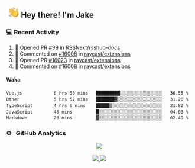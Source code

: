 <img alt="Night Coding" src="./assets/Hand%20Wave.gif" width='40' align="left"/><h2>Hey there! I'm Jake</h2>

### 💻 Recent Activity

<!--RECENT_ACTIVITY:start-->
1. 💪 Opened PR [#99](https://github.com/RSSNext/rsshub-docs/pull/99) in [RSSNext/rsshub-docs](https://github.com/RSSNext/rsshub-docs)<br>
2. 💬 Commented on [#16008](https://github.com/raycast/extensions/issues/16008#issuecomment-2560459074) in [raycast/extensions](https://github.com/raycast/extensions)<br>
3. 💪 Opened PR [#16023](https://github.com/raycast/extensions/pull/16023) in [raycast/extensions](https://github.com/raycast/extensions)<br>
4. 💬 Commented on [#16008](https://github.com/raycast/extensions/issues/16008#issuecomment-2560113859) in [raycast/extensions](https://github.com/raycast/extensions)<br>
<!--RECENT_ACTIVITY:end-->

#### Waka

<!--START_SECTION:waka-->

```txt
Vue.js            6 hrs 53 mins   █████████░░░░░░░░░░░░░░░░   36.55 %
Other             5 hrs 52 mins   ███████▓░░░░░░░░░░░░░░░░░   31.20 %
TypeScript        4 hrs 6 mins    █████▒░░░░░░░░░░░░░░░░░░░   21.82 %
JavaScript        45 mins         █░░░░░░░░░░░░░░░░░░░░░░░░   04.03 %
Markdown          28 mins         ▓░░░░░░░░░░░░░░░░░░░░░░░░   02.49 %
```

<!--END_SECTION:waka-->

### ⚙️ &nbsp; GitHub Analytics

<p align="center">
  <img src="http://github-profile-summary-cards.vercel.app/api/cards/profile-details?username=JakeLaoyu&theme=2077" />
</p>


<p align="center">
<a href="https://github.com/JakeLaoyu">
  <img height="180em" src="https://github-readme-stats-eight-theta.vercel.app/api?username=jakelaoyu&show_icons=true&theme=algolia&include_all_commits=true&count_private=true"/>
  <img height="180em" src="https://github-readme-stats-eight-theta.vercel.app/api/top-langs/?username=jakelaoyu&layout=compact&langs_count=8&theme=algolia&hide=html&count_private=true"/>
</a>
</p>

<!-- ### 🤝🏻 &nbsp; Connect with Me

<p align="center">
<a href="https://i.jakeyu.top"><img src="https://img.shields.io/badge/-i.jakeyu.top-3423A6?style=flat&logo=Google-Chrome&logoColor=white"/></a>
<a href="mailto:jake.laoyu@gmail.com"><img src="https://img.shields.io/badge/-jake.laoyu@gmail.com-D14836?style=flat&logo=Gmail&logoColor=white"/></a>
</p> -->

